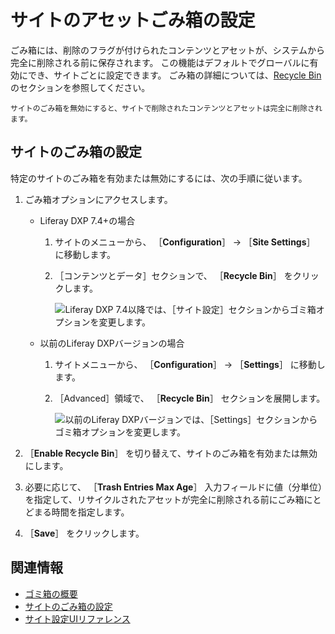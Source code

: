 # サイトのアセットごみ箱の設定

ごみ箱には、削除のフラグが付けられたコンテンツとアセットが、システムから完全に削除される前に保存されます。 この機能はデフォルトでグローバルに有効にでき、サイトごとに設定できます。 ごみ箱の詳細については、[Recycle Bin](../../../content-authoring-and-management/recycle-bin/recycle-bin-overview.md)のセクションを参照してください。

```{warning}
サイトのごみ箱を無効にすると、サイトで削除されたコンテンツとアセットは完全に削除されます。
```

## サイトのごみ箱の設定

特定のサイトのごみ箱を有効または無効にするには、次の手順に従います。

1. ごみ箱オプションにアクセスします。

    - Liferay DXP 7.4+の場合

      1. サイトのメニューから、 ［**Configuration**］ &rarr; ［**Site Settings**］ に移動します。
      1. ［コンテンツとデータ］セクションで、 ［**Recycle Bin**］ をクリックします。

         ![Liferay DXP 7.4以降では、［サイト設定］セクションからゴミ箱オプションを変更します。](./configuring-the-asset-recycle-bin-for-sites/images/02.png)

    - 以前のLiferay DXPバージョンの場合

      1. サイトメニューから、 ［**Configuration**］ &rarr; ［**Settings**］ に移動します。
      1. ［Advanced］領域で、 ［**Recycle Bin**］ セクションを展開します。

         ![以前のLiferay DXPバージョンでは、［Settings］セクションからゴミ箱オプションを変更します。](./configuring-the-asset-recycle-bin-for-sites/images/01.png)

1. ［**Enable Recycle Bin**］ を切り替えて、サイトのごみ箱を有効または無効にします。
1. 必要に応じて、 ［**Trash Entries Max Age**］ 入力フィールドに値（分単位）を指定して、リサイクルされたアセットが完全に削除される前にごみ箱にとどまる時間を指定します。

1. ［**Save**］ をクリックします。

## 関連情報

- [ゴミ箱の概要](../../../content-authoring-and-management/recycle-bin/recycle-bin-overview.md)
- [サイトのごみ箱の設定](../../../content-authoring-and-management/recycle-bin/configuring-the-recycle-bin.md)
- [サイト設定UIリファレンス](../../site-settings/site-settings-ui-reference.md)
